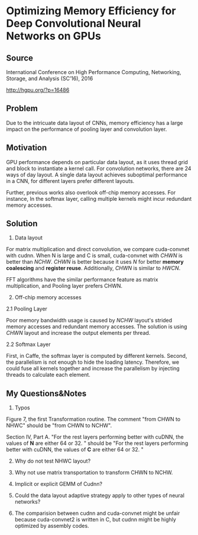 # Optimizing Memory Efficiency for Deep Convolutional Neural Networks on GPUs

## Source

International Conference on High Performance Computing, Networking, Storage, and Analysis (SC’16), 2016

http://hgpu.org/?p=16486

## Problem

Due to the intricuate data layout of CNNs, memory efficiency has a large impact on the performance of pooling layer and convolution layer.

## Motivation
GPU performance depends on particular data layout, as it uses thread grid and block to instantiate a kernel call. For convolution networks, there are 24 ways of day layout. A single data layout achieves suboptimal performance in a CNN, for different layers prefer different layouts. 

Further, previous works also overlook off-chip memory accesses. For instance, In the softmax layer, calling multiple kernels might incur redundant memory accesses.

## Solution

1. Data layout

For matrix multiplication and direct convolution, we compare cuda-convnet with cudnn. When N is large and C is small, cuda-convnet with *CHWN* is better than *NCHW*. *CHWN* is better because it uses *N* for better **memory coalescing** and **register reuse**. Additionally, *CHWN* is similar to *HWCN*. 

FFT algorithms have the similar performance feature as matrix multiplication, and Pooling layer prefers CHWN.

2. Off-chip memory accesses

2.1 Pooling Layer

Poor memory bandwidth usage is caused by *NCHW* layout's strided memory accesses and redundant memory accesses. The solution is using *CHWN* layout and increase the output elements per thread.

2.2 Softmax Layer

First, in Caffe, the softmax layer is computed by different kernels. Second, the parallelism is not enough to hide the loading latency. Therefore, we could fuse all kernels together and increase the parallelism by injecting threads to calculate each element.

## My Questions&Notes

1. Typos

Figure 7, the first Transformation routine. The comment "from CHWN to NHWC" should be "from CHWN to NCHW".

Section IV, Part A. "For the rest layers performing better with cuDNN, the values of **N** are either 64 or 32. " should be "For the rest layers performing better with cuDNN, the values of **C** are either 64 or 32. "

2. Why do not test NHWC layout?

3. Why not use matrix transportation to transform CHWN to NCHW.

4. Implicit or explicit GEMM of Cudnn?

5. Could the data layout adaptive strategy apply to other types of neural networks?

6. The comparision between cudnn and cuda-convnet might be unfair because cuda-convnet2 is written in C, but cudnn might be highly optimized by assembly codes.

